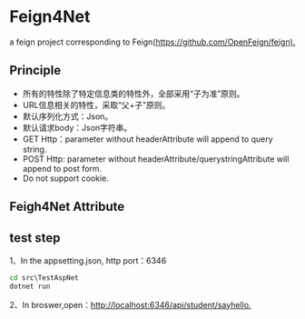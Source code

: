 # Feign4Net

a feign project corresponding to Feign(<https://github.com/OpenFeign/feign).>

## Principle

+ 所有的特性除了特定信息类的特性外，全部采用“子为准”原则。
+ URL信息相关的特性，采取“父+子”原则。
+ 默认序列化方式：Json。
+ 默认请求body：Json字符串。
+ GET Http：parameter without headerAttribute will append to query string.
+ POST Http: parameter without headerAttribute/querystringAttribute will append to post form.
+ Do not support cookie.

## Feigh4Net Attribute  

## test step

1、In the appsetting.json, http port：6346

``` cmd
cd src\TestAspNet
dotnet run
```

2、In broswer,open：<http://localhost:6346/api/student/sayhello.>  
